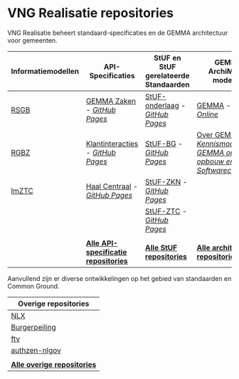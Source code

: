 # VNG Realisatie repositories

VNG Realisatie beheert standaard-specificaties en de GEMMA architectuur voor gemeenten.

| Informatiemodellen | API-Specificaties| StUF en StUF gerelateerde Standaarden | GEMMA ArchiMate-modellen |
| --- | --- | --- | --- |
| [RSGB](https://github.com/VNG-Realisatie/RSGB) | [GEMMA Zaken](https://github.com/VNG-Realisatie/gemma-zaken) - [_GitHub Pages_](https://vng-realisatie.github.io/gemma-zaken) | [StUF-onderlaag](https://github.com/VNG-Realisatie/StUF-onderlaag) - [_GitHub Pages_](https://vng-realisatie.github.io/StUF-onderlaag) | [GEMMA](https://github.com/VNG-Realisatie/GEMMA-Archi-repository) - [_GEMMA Online_](https://gemmaonline.nl/) |
| [RGBZ](https://github.com/VNG-Realisatie/RGBZ) | [Klantinteracties](https://github.com/VNG-Realisatie/klantinteracties) - [_GitHub Pages_](https://vng-realisatie.github.io/klantinteracties/) | [StUF-BG](https://github.com/VNG-Realisatie/StUF-BG) - [_GitHub Pages_](https://vng-realisatie.github.io/StUF-BG) | [Over GEMMA](https://github.com/VNG-Realisatie/Over-GEMMA-Archi-repository) - [_Kennismodel, GEMMA online opbouw en Softwarecatalogus_](https://gemmaonline.nl/index.php/ArchiMate_modelleren)|
| [ImZTC](https://github.com/VNG-Realisatie/ImZTC) | [Haal Centraal](https://github.com/VNG-Realisatie/Haal-Centraal/) - [_GitHub Pages_](https://vng-realisatie.github.io/Haal-Centraal/) | [StUF-ZKN](https://github.com/VNG-Realisatie/StUF-ZKN) - [_GitHub Pages_](https://vng-realisatie.github.io/StUF-ZKN) |  |
| |  | [StUF-ZTC](https://github.com/VNG-Realisatie/StUF-ZTC) - [_GitHub Pages_](https://vng-realisatie.github.io/StUF-ZTC) |  |
|  |  |  |
| | **[Alle API-specificatie repositories](https://github.com/VNG-Realisatie?q=org%3AVNG-Realisatie+archived%3Afalse+topic%3Aapi-specification&type=repositories)** | **[Alle StUF repositories](https://github.com/VNG-Realisatie?q=org%3AVNG-Realisatie+archived%3Afalse+topic%3Astuf&type=repositories)** | **[Alle architectuur repositories](https://github.com/VNG-Realisatie?q=org%3AVNG-Realisatie+archived%3Afalse+topic%3Aarchimate&type=repositories)** |

Aanvullend zijn er diverse ontwikkelingen op het gebied van standaarden en Common Ground.

| Overige repositories |
| --- |
| [NLX](https://github.com/VNG-Realisatie/nlx) | 
| [Burgerpeiling](https://github.com/VNG-Realisatie/Burgerpeiling) |
| [ftv](https://github.com/VNG-Realisatie/ftv) |
| [authzen-nlgov](https://github.com/VNG-Realisatie/authzen-nlgov) |
|  |
| **[Alle overige repositories](https://github.com/VNG-Realisatie?q=org%3AVNG-Realisatie+archived%3Afalse+-topic%3Aapi-specification+-topic%3Aarchimate+-topic%3Astuf&type=repositories)** |

